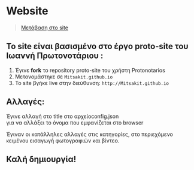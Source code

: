 # Website
> [Μετάβαση στο site](http://mitsakit.github.io/)

## Το site είναι βασισμένο στο έργο proto-site του Ιωαννή Πρωτονοτάριου :

1. Έγινε **fork** το repository proto-site του χρήστη Protonotarios
2. Μετονομάστηκε  σε `Mitsakit.github.io` 
3. To site βγήκε live στην διεύθυνση: `http://Mitsakit.github.io`

## Αλλαγές:
Έγινε αλλαγή στο title στο αρχείοconfig.json   
για να αλλάξει το όνομα που εμφανίζεται στο browser

Έγιναν οι κατάλληλες αλλαγές στις κατηγορίες, στο περιεχόμενο κειμένου
εισαγωγή φωτογραφιών και βίντεο. 




## Καλή δημιουργία!


